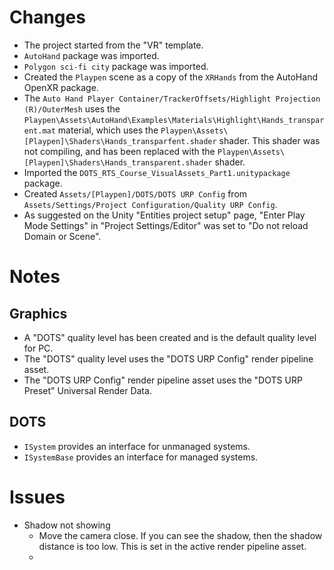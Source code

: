 
# Changes
- The project started from the "VR" template.
- `AutoHand` package was imported.
- `Polygon sci-fi city` package was imported.
- Created the `Playpen` scene as a copy of the `XRHands` from the AutoHand OpenXR package.
- The `Auto Hand Player Container/TrackerOffsets/Highlight Projection (R)/OuterMesh` uses the `Playpen\Assets\AutoHand\Examples\Materials\Highlight\Hands_transparent.mat` material, which uses the `Playpen\Assets\[Playpen]\Shaders\Hands_transparfent.shader` shader. This shader was not compiling, and has been replaced with the `Playpen\Assets\[Playpen]\Shaders\Hands_transparent.shader` shader.
- Imported the `DOTS_RTS_Course_VisualAssets_Part1.unitypackage` package.
- Created `Assets/[Playpen]/DOTS/DOTS URP Config` from `Assets/Settings/Project Configuration/Quality URP Config`.
- As suggested on the Unity "Entities project setup" page, "Enter Play Mode Settings" in "Project Settings/Editor" was set to "Do not reload Domain or Scene".

# Notes
## Graphics
- A "DOTS" quality level has been created and is the default quality level for PC.
- The "DOTS" quality level uses the "DOTS URP Config" render pipeline asset.
- The "DOTS URP Config" render pipeline asset uses the "DOTS URP Preset" Universal Render Data.

## DOTS
- `ISystem` provides an interface for unmanaged systems.
- `ISystemBase` provides an interface for managed systems.

# Issues
- Shadow not showing
  - Move the camera close. If you can see the shadow, then the shadow distance is too low. This is set in the active render pipeline asset.
  - 